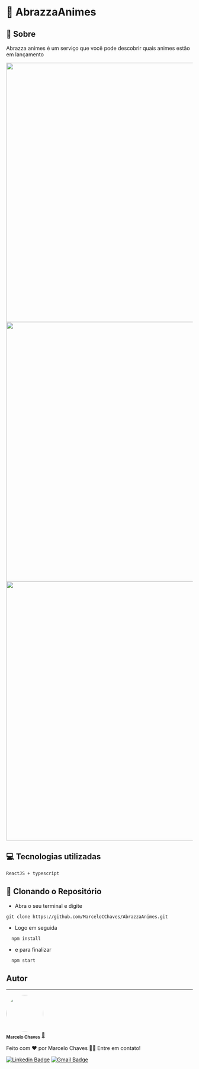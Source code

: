 # 🔗 AbrazzaAnimes

## 📕 Sobre
Abrazza animes é um serviço que você pode descobrir quais animes estão em lançamento <br>

<div align="center">
  <img width="700px;" src="https://cdn.discordapp.com/attachments/757683099437105278/971577629788491796/unknown.png" />
 </div>
 
 <div align="center">
  <img width="700px;" src="https://cdn.discordapp.com/attachments/757683099437105278/971578482599559208/unknown.png" />
 </div>
 
 <div align="center">
  <img width="700px;" src="https://cdn.discordapp.com/attachments/757683099437105278/971578575847325726/unknown.png" />
 </div>

## 💻 Tecnologias utilizadas
```
ReactJS + typescript
```

## 📁 Clonando o Repositório

- Abra o seu terminal e digite
```
git clone https://github.com/MarceloCChaves/AbrazzaAnimes.git
```

- Logo em seguida

```
  npm install
```

- e para finalizar

```
  npm start
```

## Autor
---

<a href="https://github.com/MarceloCChaves">
 <img style="border-radius: 50%;" src="https://avatars.githubusercontent.com/u/62251064?s=400&u=b1c8da11d91445ccb2d97b709ccbcd0524885d98&v=4" width="100px;" alt=""/>
 <br />
 <sub><b>Marcelo Chaves</b></sub></a> <a href="https://avatars.githubusercontent.com/u/62251064?s=400&u=b1c8da11d91445ccb2d97b709ccbcd0524885d98&v=4" title="Marcelo">🚀</a>


Feito com ❤️ por Marcelo Chaves 👋🏽 Entre em contato!

[![Linkedin Badge](https://img.shields.io/badge/-Marcelo-blue?style=flat-square&logo=Linkedin&logoColor=white&link=https://www.linkedin.com/in/marcelocchaves/)](https://www.linkedin.com/in/marcelocchaves/) 
[![Gmail Badge](https://img.shields.io/badge/-Marcelochaves20000@gmail.com-c14438?style=flat-square&logo=Gmail&logoColor=white&link=mailto:Marcelochaves20000@gmail.com)](mailto:Marcelochaves20000@gmail.com)
